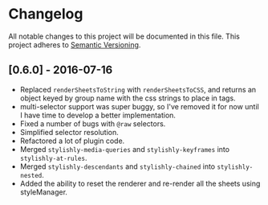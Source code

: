 # Changelog
All notable changes to this project will be documented in this file.
This project adheres to [Semantic Versioning](http://semver.org/).

## [0.6.0] - 2016-07-16
- Replaced `renderSheetsToString` with `renderSheetsToCSS`, and returns an object keyed by group name with the css strings to place in tags.
- multi-selector support was super buggy, so I've removed it for now until I have time to develop a better implementation.
- Fixed a number of bugs with `@raw` selectors.
- Simplified selector resolution.
- Refactored a lot of plugin code.
- Merged `stylishly-media-queries` and `stylishly-keyframes` into `stylishly-at-rules`.
- Merged `stylishly-descendants` and `stylishly-chained` into `stylishly-nested`.
- Added the ability to reset the renderer and re-render all the sheets using styleManager.

